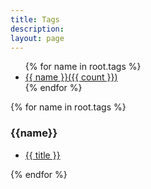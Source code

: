 ```yaml
---
title: Tags
description:
layout: page
---
```

  
<ul class="tags-box inline">
{% for name in root.tags %}
<li><a href="#{{name}}">{{ name }}(<span>{{ count }}</span>)</a></li>
{% endfor %}
</ul>

{% for name in root.tags %}
<a name="{{ name }}"></a>

<h3>{{name}}</h3>
<ul>

  <li><a href="{{ url }}">{{ title }}</a></li>
</ul>
{% endfor %}


